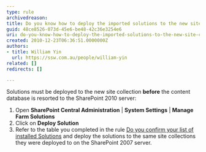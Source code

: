 ```yaml
---
type: rule
archivedreason: 
title: Do you know how to deploy the imported solutions to the new site collection
guid: 48ce8526-073d-45e6-be48-42c36e3254e6
uri: do-you-know-how-to-deploy-the-imported-solutions-to-the-new-site-collection
created: 2010-12-23T06:36:51.0000000Z
authors:
- title: William Yin
  url: https://ssw.com.au/people/william-yin
related: []
redirects: []

---
```




  <p>Solutions must be deployed to the new site collection <b>before</b> the content database is resorted to the SharePoint 2010 server&#58;<br>
</p>
<ol>
    <li>Open <b>SharePoint Central Administration</b> | <b>System Settings</b> | <b>Manage Farm Solutions</b></li>
    <li>Click on <b>Deploy Solution</b></li>
    <li>Refer to the table you completed in the rule <span style="text-decoration&#58;underline;"><a href="/ITAndNetworking/SharePointMigration/Pages/Do-you-confirm-your-list-of-installed-SharePoint-2007-Solutions.aspx"><span style="text-decoration&#58;underline;">Do you confirm your list of installed Solutions</span></a></span> and deploy the solutions to the same site collections they were deployed to on the SharePoint 2007 server.</li>
</ol>

<br><excerpt class='endintro'></excerpt><br>



